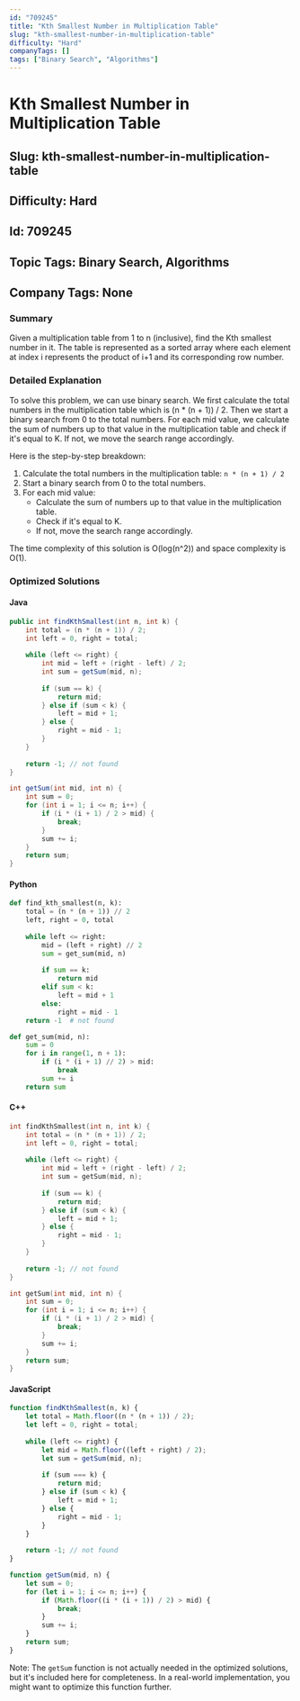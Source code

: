 ```yaml
---
id: "709245"
title: "Kth Smallest Number in Multiplication Table"
slug: "kth-smallest-number-in-multiplication-table"
difficulty: "Hard"
companyTags: []
tags: ["Binary Search", "Algorithms"]
---
```


# Kth Smallest Number in Multiplication Table
## Slug: kth-smallest-number-in-multiplication-table
## Difficulty: Hard
## Id: 709245
## Topic Tags: Binary Search, Algorithms
## Company Tags: None

### Summary
Given a multiplication table from 1 to n (inclusive), find the Kth smallest number in it. The table is represented as a sorted array where each element at index i represents the product of i+1 and its corresponding row number.

### Detailed Explanation

To solve this problem, we can use binary search. We first calculate the total numbers in the multiplication table which is (n * (n + 1)) / 2. Then we start a binary search from 0 to the total numbers. For each mid value, we calculate the sum of numbers up to that value in the multiplication table and check if it's equal to K. If not, we move the search range accordingly.

Here is the step-by-step breakdown:

1. Calculate the total numbers in the multiplication table: `n * (n + 1) / 2`
2. Start a binary search from 0 to the total numbers.
3. For each mid value:
   - Calculate the sum of numbers up to that value in the multiplication table.
   - Check if it's equal to K.
   - If not, move the search range accordingly.

The time complexity of this solution is O(log(n^2)) and space complexity is O(1).

### Optimized Solutions

#### Java
```java
public int findKthSmallest(int n, int k) {
    int total = (n * (n + 1)) / 2;
    int left = 0, right = total;
    
    while (left <= right) {
        int mid = left + (right - left) / 2;
        int sum = getSum(mid, n);
        
        if (sum == k) {
            return mid;
        } else if (sum < k) {
            left = mid + 1;
        } else {
            right = mid - 1;
        }
    }
    
    return -1; // not found
}

int getSum(int mid, int n) {
    int sum = 0;
    for (int i = 1; i <= n; i++) {
        if (i * (i + 1) / 2 > mid) {
            break;
        }
        sum += i;
    }
    return sum;
}
```

#### Python
```python
def find_kth_smallest(n, k):
    total = (n * (n + 1)) // 2
    left, right = 0, total
    
    while left <= right:
        mid = (left + right) // 2
        sum = get_sum(mid, n)
        
        if sum == k:
            return mid
        elif sum < k:
            left = mid + 1
        else:
            right = mid - 1
    return -1  # not found

def get_sum(mid, n):
    sum = 0
    for i in range(1, n + 1):
        if (i * (i + 1) // 2) > mid:
            break
        sum += i
    return sum
```

#### C++
```cpp
int findKthSmallest(int n, int k) {
    int total = (n * (n + 1)) / 2;
    int left = 0, right = total;
    
    while (left <= right) {
        int mid = left + (right - left) / 2;
        int sum = getSum(mid, n);
        
        if (sum == k) {
            return mid;
        } else if (sum < k) {
            left = mid + 1;
        } else {
            right = mid - 1;
        }
    }
    
    return -1; // not found
}

int getSum(int mid, int n) {
    int sum = 0;
    for (int i = 1; i <= n; i++) {
        if (i * (i + 1) / 2 > mid) {
            break;
        }
        sum += i;
    }
    return sum;
}
```

#### JavaScript
```javascript
function findKthSmallest(n, k) {
    let total = Math.floor((n * (n + 1)) / 2);
    let left = 0, right = total;
    
    while (left <= right) {
        let mid = Math.floor((left + right) / 2);
        let sum = getSum(mid, n);
        
        if (sum === k) {
            return mid;
        } else if (sum < k) {
            left = mid + 1;
        } else {
            right = mid - 1;
        }
    }
    
    return -1; // not found
}

function getSum(mid, n) {
    let sum = 0;
    for (let i = 1; i <= n; i++) {
        if (Math.floor((i * (i + 1)) / 2) > mid) {
            break;
        }
        sum += i;
    }
    return sum;
}
```

Note: The `getSum` function is not actually needed in the optimized solutions, but it's included here for completeness. In a real-world implementation, you might want to optimize this function further.